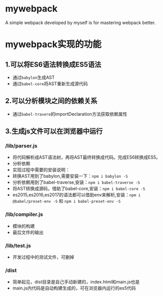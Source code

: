 # mywebpack
A simple webpack developed by myself is for mastering webpack better.


# mywebpack实现的功能
## 1.可以将ES6语法转换成ES5语法
- 通过`babylon`生成AST
- 通过`babel-core`将AST重新生成源代码
## 2.可以分析模块之间的依赖关系
- 通过`babel-travere`的importDeclaration方法获取依赖属性
## 3.生成js文件可以在浏览器中运行



### /lib/parser.js
- 将代码解析成AST语法树，再将AST最终转换成代码。完成ES6转换成ES5。
- 分析依赖  
- 实现过程中需要的安装说明：
- 转换AST用到了babylon,需要安装一下：`npm i babylon -S`
- 分析依赖用到了babel-traverse,安装：`npm i babel-traverse -S`
- 将AST转换成源码，借助了babel-core,安装：`npm i babel-core -S`
- es2015,es2016,es2017的语法都可以借助env来解析,安装：`npm i @babel/preset-env -S` 和 `npm i babel-preset-env -S`

### /lib/compiler.js
- 模块的构建
- 最后文件的输出

### /lib/test.js
- 开发过程中的测试文件，可删掉

### /dist
- 简单起见，dist目录是自己手动新建的，index.html和main.js也是
- main.js内代码是自动构建生成的，可在浏览器内运行的es5代码
